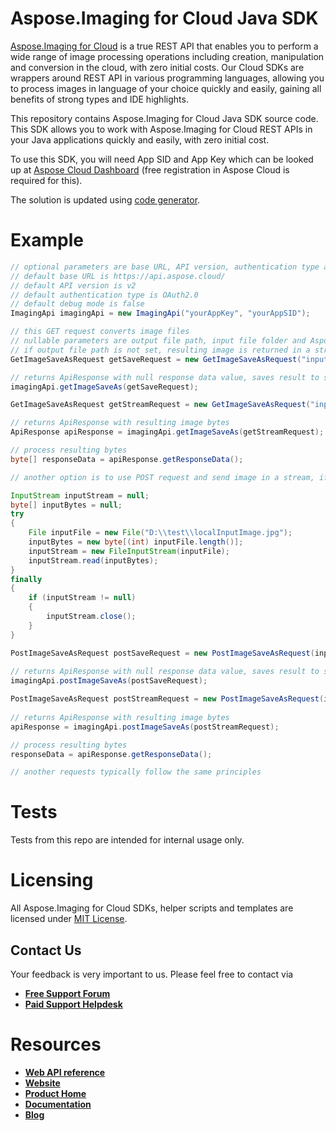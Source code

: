 # Aspose.Imaging for Cloud Java SDK
[Aspose.Imaging for Cloud](https://products.aspose.cloud/imaging/cloud) is a true REST API that enables you to perform a wide range of image processing operations including creation, manipulation and conversion in the cloud, with zero initial costs. Our Cloud SDKs are wrappers around REST API in various programming languages, allowing you to process images in language of your choice quickly and easily, gaining all benefits of strong types and IDE highlights. 

This repository contains Aspose.Imaging for Cloud Java SDK source code. This SDK allows you to work with Aspose.Imaging for Cloud REST APIs in your Java applications quickly and easily, with zero initial cost.

To use this SDK, you will need App SID and App Key which can be looked up at [Aspose Cloud Dashboard](https://dashboard.aspose.cloud/#/apps) (free registration in Aspose Cloud is required for this).

The solution is updated using [code generator](https://github.com/aspose-imaging-cloud/aspose-imaging-cloud-codegen).

# Example
```java
// optional parameters are base URL, API version, authentication type and debug mode
// default base URL is https://api.aspose.cloud/
// default API version is v2
// default authentication type is OAuth2.0
// default debug mode is false
ImagingApi imagingApi = new ImagingApi("yourAppKey", "yourAppSID");

// this GET request converts image files
// nullable parameters are output file path, input file folder and Aspose storage name (if you have more than one storage and want to use non-default one) 
// if output file path is not set, resulting image is returned in a stream; otherwise, it's saved at the specified path in the storage and null is returned
GetImageSaveAsRequest getSaveRequest = new GetImageSaveAsRequest("inputImage.jpg", "png", "ResultFolder/resultImage.png", "InputFolder", null);

// returns ApiResponse with null response data value, saves result to storage
imagingApi.getImageSaveAs(getSaveRequest);

GetImageSaveAsRequest getStreamRequest = new GetImageSaveAsRequest("inputImage.jpg", "png", null, "InputFolder", null);

// returns ApiResponse with resulting image bytes
ApiResponse apiResponse = imagingApi.getImageSaveAs(getStreamRequest);

// process resulting bytes
byte[] responseData = apiResponse.getResponseData();

// another option is to use POST request and send image in a stream, if it's not present in your storage

InputStream inputStream = null;
byte[] inputBytes = null;
try
{
	File inputFile = new File("D:\\test\\localInputImage.jpg");
	inputBytes = new byte[(int) inputFile.length()];
	inputStream = new FileInputStream(inputFile);
	inputStream.read(inputBytes);
}
finally
{
	if (inputStream != null)
	{
		inputStream.close();
	}
}

PostImageSaveAsRequest postSaveRequest = new PostImageSaveAsRequest(inputBytes, "png", "ResultFolder/resultImage.png", null);
	
// returns ApiResponse with null response data value, saves result to storage
imagingApi.postImageSaveAs(postSaveRequest);

PostImageSaveAsRequest postStreamRequest = new PostImageSaveAsRequest(inputBytes, "png", null, null);
	
// returns ApiResponse with resulting image bytes
apiResponse = imagingApi.postImageSaveAs(postStreamRequest);

// process resulting bytes
responseData = apiResponse.getResponseData();

// another requests typically follow the same principles
```

# Tests 
Tests from this repo are intended for internal usage only.

# Licensing
All Aspose.Imaging for Cloud SDKs, helper scripts and templates are licensed under [MIT License](LICENSE).

## Contact Us
Your feedback is very important to us. Please feel free to contact via
+ [**Free Support Forum**](https://forum.aspose.cloud/c/imaging)
+ [**Paid Support Helpdesk**](https://helpdesk.aspose.imaging/)

# Resources
+ [**Web API reference**](https://apireference.aspose.cloud/imaging/)
+ [**Website**](https://www.aspose.cloud)
+ [**Product Home**](https://products.aspose.cloud/imaging/cloud)
+ [**Documentation**](https://docs.aspose.cloud/display/imagingcloud/Home)
+ [**Blog**](https://blog.aspose.cloud/category/aspose-products/aspose.imaging-cloud/)